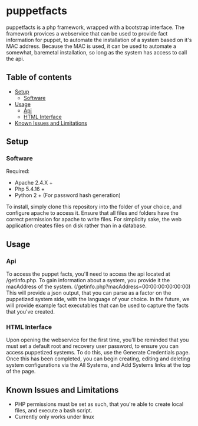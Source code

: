 # puppetfacts
puppetfacts is a php framework, wrapped with a bootstrap interface. The framework provices a webservice that can be used to provide fact information for puppet, to automate the installation of a system based on it's MAC address. Because the MAC is used, it can be used to automate a somewhat, baremetal installation, so long as the system has access to call the api. 

## Table of contents
* [Setup](#setup)
  * [Software](#software)
* [Usage](#usage)
  * [Api](#api)
  * [HTML Interface](#html-interface)
* [Known Issues and Limitations](#known-issues-and-limitations)

## Setup
### Software
Required:
* Apache 2.4.X +
* Php 5.4.16 +
* Python 2 + (For password hash generation)

To install, simply clone this repository into the folder of your choice, and configure apache to access it. Ensure that all files and folders have the correct permission for apache to write files. For simplicity sake, the web application creates files on disk rather than in a database.

## Usage
### Api
To access the puppet facts, you'll need to access the api located at /getInfo.php. To gain information about a system, you provide it the macAddress of the system. (/getinfo.php?macAddress=00:00:00:00:00:00)
This will provide a json output, that you can parse as a factor on the puppetized system side, with the language of your choice. In the future, we will provide example fact executables that can be used to capture the facts that you've created.
### HTML Interface
Upon opening the webservice for the first time, you'll be reminded that you must set a default root and recovery user password, to ensure you can access puppetized systems. To do this, use the Generate Credentials page. Once this has been completed, you can begin creating, editing and deleting system configurations via the All Systems, and Add Systems links at the top of the page. 
## Known Issues and Limitations
* PHP permissions must be set as such, that you're able to create local files, and execute a bash script.
* Currently only works under linux
